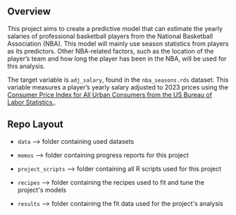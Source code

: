 ## Overview

This project aims to create a predictive model that can estimate the yearly salaries of professional basketball players from the National Basketball Association (NBA). This model will mainly use season statistics from players as its predictors. Other NBA-related factors, such as the location of the player’s team and how long the player has been in the NBA, will be used for this analysis.

The target variable is `adj_salary`, found in the `nba_seasons.rds` dataset. This variable measures a player’s yearly salary adjusted to 2023 prices using the [Consumer Price Index for All Urban Consumers from the US Bureau of Labor Statistics.](https://www.bls.gov/data/inflation_calculator.htm).

## Repo Layout

- `data` --> folder containing used datasets

- `memos` --> folder containing progress reports for this project

- `project_scripts` --> folder containing all R scripts used for this project

- `recipes` --> folder containing the recipes used to fit and tune the project's models

- `results` --> folder containing the fit data used for the project's analysis



